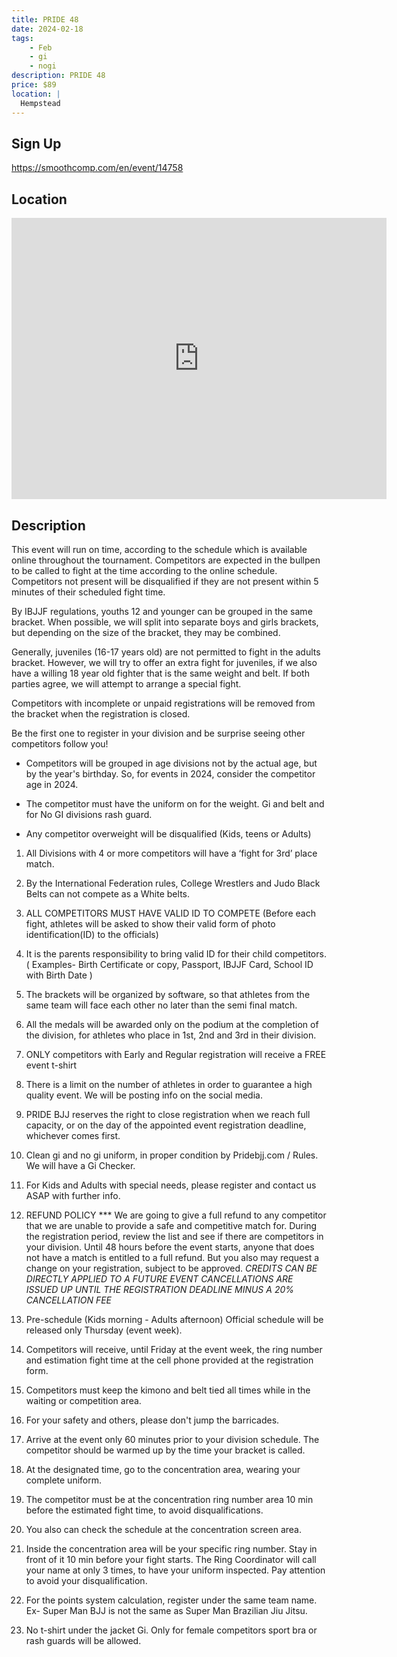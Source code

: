```yaml
---
title: PRIDE 48
date: 2024-02-18
tags:
    - Feb
    - gi 
    - nogi 
description: PRIDE 48
price: $89
location: |
  Hempstead
---
```

## Sign Up
https://smoothcomp.com/en/event/14758

## Location
<iframe src="https://www.google.com/maps/embed?pb=!1m18!1m12!1m3!1d12345.6789!2d-73.5986227!3d40.7184247!2m3!1f0!2f0!3f0!3m2!1i1024!2i768!4f13.1!3m3!1m2!1s0x0%3A0x0!2z40.7184247!5e0!3m2!1sen!2sus!4v1234567890" width="600" height="450" style="border:0;" allowfullscreen="" loading="lazy"></iframe>

## Description
This event will run on time, according to the schedule which is
available online throughout the tournament. Competitors are expected in
the bullpen to be called to fight at the time according to the online
schedule. Competitors not present will be disqualified if they are not
present within 5 minutes of their scheduled fight time.


By IBJJF regulations, youths 12 and younger can be grouped in the same
bracket. When possible, we will split into separate boys and girls
brackets, but depending on the size of the bracket, they may be
combined.


Generally, juveniles (16-17 years old) are not permitted to fight in the
adults bracket. However, we will try to offer an extra fight for
juveniles, if we also have a willing 18 year old fighter that is the
same weight and belt. If both parties agree, we will attempt to arrange a
special fight.


Competitors with incomplete or unpaid registrations will be removed from the bracket when the registration is closed.


Be the first one to register in your division and be surprise seeing other competitors follow you! 


- Competitors will be grouped in age divisions not by the
actual age, but by the year's birthday. So, for events in 2024, consider the competitor
age in 2024.


- The competitor must have the uniform on for the weight. Gi and
belt and for No GI divisions rash guard.


- Any competitor overweight will be disqualified (Kids, teens
or Adults)


1. All Divisions with 4 or more competitors will have a ‘fight for 3rd’ place match.


2. By the International Federation rules, College Wrestlers and Judo Black Belts can not compete as a White belts.


3. ALL COMPETITORS MUST HAVE VALID ID TO COMPETE (Before each fight,
athletes will be asked to show their valid form of photo
identification(ID) to the officials)


4. It is the parents responsibility to bring valid ID for their child competitors.
( Examples- Birth Certificate or copy, Passport, IBJJF Card, School ID with Birth Date )


5. The brackets will be organized by software, so that athletes from
the same team will face each other no later than the semi final match.


6. All the medals will be awarded only on the podium at the
completion of the division, for athletes who place in 1st, 2nd and 3rd
in their division.


7. ONLY competitors with Early and Regular registration will receive a FREE event t-shirt


8. There is a limit on the number of athletes in order to guarantee a
high quality event. We will be posting info on the social media.


9. PRIDE BJJ reserves the right to close registration when we reach
full capacity, or on the day of the appointed event registration
deadline, whichever comes first.


10. Clean gi and no gi uniform, in proper condition by Pridebjj.com / Rules. We will have a Gi Checker.


11. For Kids and Adults with special needs, please register and contact us ASAP with further info.


12. REFUND POLICY ***
We are going to give a full refund to any competitor that we are unable
to provide a safe and competitive match for.
During the registration period, review the list and see if there are
competitors in your division.
Until 48 hours before the event starts, anyone that does not have a
match is entitled to a full refund.
But you also may request a change on your registration, subject to be
approved. *CREDITS CAN BE DIRECTLY APPLIED TO A FUTURE EVENT
*CANCELLATIONS ARE ISSUED UP UNTIL THE REGISTRATION DEADLINE MINUS A 20%
CANCELLATION FEE**


13. Pre-schedule (Kids morning - Adults afternoon) Official schedule will be released only Thursday (event week).


14. Competitors will receive, until Friday at the event week, the
ring number and estimation fight time at the cell phone provided at the
registration form.


15. Competitors must keep the kimono and belt tied all times while in the waiting or competition area.


16. For your safety and others, please don't jump the barricades.


17. Arrive at the event only 60 minutes prior to your division
schedule. The competitor should be warmed up by the time your bracket is
called.


18. At the designated time, go to the concentration area, wearing your complete uniform.


19. The competitor must be at the concentration ring number area 10
min before the estimated fight time, to avoid
disqualifications.


20. You also can check the schedule at the concentration screen area.


21. Inside the concentration area will be your specific ring number.
Stay in front of it 10 min before your fight starts. The Ring
Coordinator will call your name at only 3 times, to have your uniform
inspected. Pay attention to avoid your disqualification.


22. For the points system calculation, register under the same team
name. Ex- Super Man BJJ is not the same as Super Man Brazilian Jiu
Jitsu.


23. No t-shirt under the jacket Gi. Only for female competitors sport bra or rash guards will be allowed.